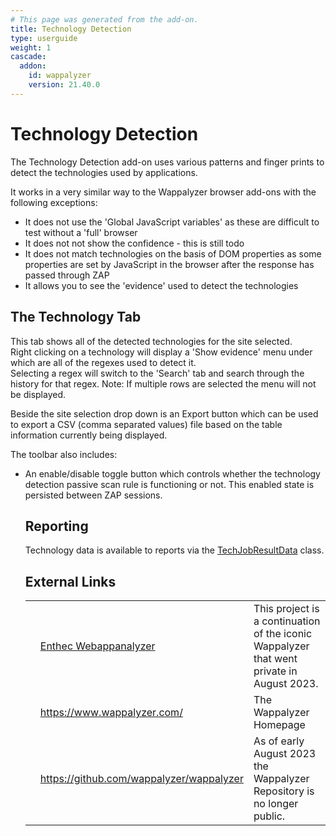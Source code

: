 ```yaml
---
# This page was generated from the add-on.
title: Technology Detection
type: userguide
weight: 1
cascade:
  addon:
    id: wappalyzer
    version: 21.40.0
---
```


# Technology Detection

The Technology Detection add-on uses various patterns and finger prints to detect the technologies used by applications.

It works in a very similar way to the Wappalyzer browser add-ons with the following exceptions:

* It does not use the 'Global JavaScript variables' as these are difficult to test without a 'full' browser
* It does not not show the confidence - this is still todo
* It does not match technologies on the basis of DOM properties as some properties are set by JavaScript in the browser after the response has passed through ZAP
* It allows you to see the 'evidence' used to detect the technologies

## The Technology Tab

This tab shows all of the detected technologies for the site selected.  
Right clicking on a technology will display a 'Show evidence' menu under which are all of the regexes used to detect it.  
Selecting a regex will switch to the 'Search' tab and search through the history for that regex. Note: If multiple rows are selected the menu will not be displayed.

Beside the site selection drop down is an Export button which can be used to export a CSV (comma separated values) file based on the
table information currently being displayed.

The toolbar also includes:

* An enable/disable toggle button which controls whether the technology detection passive scan rule is functioning or not. This enabled state is persisted between ZAP sessions.

    ## Reporting

    Technology data is available to reports via the [TechJobResultData](https://github.com/zaproxy/zap-extensions/tree/main/addOns/wappalyzer/src/main/java/org/zaproxy/zap/extension/wappalyzer/automation/TechJobResultData.java) class.

    ## External Links

    |   |                                                                   |                                                                                           |
    |---|-------------------------------------------------------------------|-------------------------------------------------------------------------------------------|
    |   | [Enthec Webappanalyzer](https://github.com/enthec/webappanalyzer) | This project is a continuation of the iconic Wappalyzer that went private in August 2023. |
    |   | <https://www.wappalyzer.com/>                                     | The Wappalyzer Homepage                                                                   |
    |   | https://github.com/wappalyzer/wappalyzer                          | As of early August 2023 the Wappalyzer Repository is no longer public.                    |
